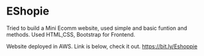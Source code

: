 # EShopie

Tried to build a Mini Ecomm website, used simple and basic funtion and methods.
Used HTML,CSS, Bootstrap for Frontend.

Website deployed in AWS. Link is below, check it out.
https://bit.ly/Eshoppie
